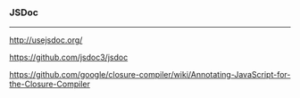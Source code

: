 ### JSDoc
---

http://usejsdoc.org/

https://github.com/jsdoc3/jsdoc

https://github.com/google/closure-compiler/wiki/Annotating-JavaScript-for-the-Closure-Compiler















